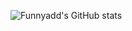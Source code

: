 ![Funnyadd's GitHub stats](https://github-readme-stats.vercel.app/api?username=funnyadd&show_icons=true&theme=transparent)
 
